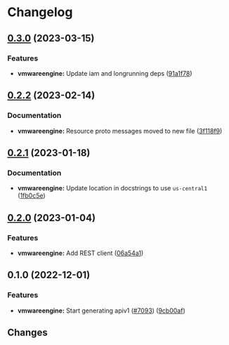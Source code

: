 # Changelog

## [0.3.0](https://github.com/googleapis/google-cloud-go/compare/vmwareengine/v0.2.2...vmwareengine/v0.3.0) (2023-03-15)


### Features

* **vmwareengine:** Update iam and longrunning deps ([91a1f78](https://github.com/googleapis/google-cloud-go/commit/91a1f784a109da70f63b96414bba8a9b4254cddd))

## [0.2.2](https://github.com/googleapis/google-cloud-go/compare/vmwareengine/v0.2.1...vmwareengine/v0.2.2) (2023-02-14)


### Documentation

* **vmwareengine:** Resource proto messages moved to new file ([3f118f9](https://github.com/googleapis/google-cloud-go/commit/3f118f9a4fb8ccbd96c81e6044ccb05addc78ded))

## [0.2.1](https://github.com/googleapis/google-cloud-go/compare/vmwareengine/v0.2.0...vmwareengine/v0.2.1) (2023-01-18)


### Documentation

* **vmwareengine:** Update location in docstrings to use `us-central1` ([1fb0c5e](https://github.com/googleapis/google-cloud-go/commit/1fb0c5e105dcae3a30b2e5b10ee47b84cbef8295))

## [0.2.0](https://github.com/googleapis/google-cloud-go/compare/vmwareengine/v0.1.0...vmwareengine/v0.2.0) (2023-01-04)


### Features

* **vmwareengine:** Add REST client ([06a54a1](https://github.com/googleapis/google-cloud-go/commit/06a54a16a5866cce966547c51e203b9e09a25bc0))

## 0.1.0 (2022-12-01)


### Features

* **vmwareengine:** Start generating apiv1 ([#7093](https://github.com/googleapis/google-cloud-go/issues/7093)) ([9cb00af](https://github.com/googleapis/google-cloud-go/commit/9cb00af1ad8ea1dcfd5b4a73cac75218460f9f6d))

## Changes

